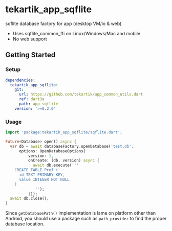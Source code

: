 # tekartik_app_sqflite

sqflite database factory for app (desktop VM/io & web)
- Uses sqflite_common_ffi on Linux/Windows/Mac and mobile
- No web support

## Getting Started

### Setup

```yaml
dependencies:
  tekartik_app_sqflite:
    git:
      url: https://github.com/tekartik/app_common_utils.dart
      ref: dart3a
      path: app_sqflite
    version: '>=0.2.0'
```

### Usage

```dart
import 'package:tekartik_app_sqflite/sqflite.dart';

Future<Database> open() async {
  var db = await databaseFactory.openDatabase('test.db',
      options: OpenDatabaseOptions(
          version: 1,
          onCreate: (db, version) async {
            await db.execute('''
    CREATE TABLE Pref (
      id TEXT PRIMARY KEY,
      value INTEGER NOT NULL
    )
            ''');
          }));
  await db.close();
}
```

Since `getDatabasePath()` implementation is lame on platform other than Android, you should use a package such as 
`path_provider` to find the proper database location.